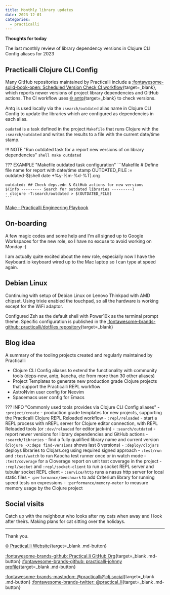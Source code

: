 ```yaml
---
title: Monthly library updates
date: 2023-12-01
categories:
  - practicalli
---
```


**Thoughts for today**

The last monthly review of library dependency versions in Clojure CLI Config aliases for 2023

<!-- more -->

## Practicalli Clojure CLI Config

Many GitHub repositories maintained by Practicalli include a [:fontawesome-solid-book-open: Scheduled Version Check CI workflow](https://practical.li/engineering-playbook/continuous-integration/github/workflows/practicalli/#scheduled-version-check){target=_blank}, which reports newer versions of project library dependencies and GitHub actions. The CI workflow uses [:globe_with_meridians: antq](https://github.com/liquidz/antq){target=_blank} to check versions.  

Antq is used locally via the `:search/outdated` alias name in Clojure CLI Config to update the libraries which are configured as dependencies in each alias.

`oudated` is a task defined in the project `Makefile` that runs Clojure with the `:search/outdated` and writes the results to a file with the current date/time stamp.

!!! NOTE "Run outdated task for a report new versions of on library dependencies"
    ```shell
    make outdated
    ```

??? EXAMPLE "Makefile outdated task configuration"
    ```Makefile
    # Define file name for report with date/time stamp
    OUTDATED_FILE := outdated-$(shell date +%y-%m-%d-%T).org

    outdated: ## Check deps.edn & GitHub actions for new versions
	$(info --------- Search for outdated libraries ---------)
	- clojure -T:search/outdated > $(OUTDATED_FILE)
    ```

[Make - Practicalli Engineering Playbook](https://practical.li/engineering-playbook/build-tool/make/)


## On-boarding

A few magic codes and some help and I'm all signed up to Google Workspaces for the new role, so I have no excuse to avoid working on Monday :)

I am actually quite excited about the new role, especially now I have the Keyboard.io keyboard wired up to the Mac laptop so I can type at speed again.


## Debian Linux

Continuing with setup of Debian Linux on Lenovo Thinkpad with AMD chipset.  Using trixie enabled the touchpad, so all the hardware is working except for the WiFi adaptor.

Configured Zsh as the default shell with Power10k as the terminal prompt theme.  Specific configuration is published in the [:fontawesome-brands-github: practicalli/dotfiles repository](https://github.com/practicalli/dotfiles){target=_blank}


## Blog idea

A summary of the tooling projects created and regularly maintained by Practicalli

- Clojure CLI Config aliases to extend the functionality with community tools (deps-new, antq, kaocha, etc from more than 30 other aliases)
- Project Templates to generate new production grade Clojure projects that support the Practicalli REPL workflow
- AstroNvim user config for Neovim
- Spacemacs user config for Emacs


??? INFO "Commonly used tools provides via Clojure CLI Config aliases"
    - `:project/create` - production grade templates for new projects, supporting the Practicalli Clojure REPL Reloaded workflow
    - `:repl/reloaded` - start a REPL process with nREPL server for Clojure editor connection, with REPL Reloaded tools (or `:dev/reloaded` for editor jack-in)
    - `:search/outdated` - report newer versions for library dependencies and GitHub actions
    - `:search/libraries` - find a fully qualified library name and current version (`clojure -X:deps find-versions` shows last 8 versions)
    - `:deploy/clojars` deploys libraries to Clojars.org using required signed approach 
    - `:test/run` and `:test/watch` to run Kaocha test runner once or in watch mode
    - `:test/coverage` for a Cloverage report on unit test coverage in the project
    - `:repl/socket` and `:repl/socket-client` to run a socket REPL server and tubular socket REPL client
    - `:service/http` runs a nasus http server for local static files
    - `:performance/benchmark` to add Criterium library for running speed tests on expressions
    - `:performance/memory-meter` to measure memory usage by the Clojure project 


## Social visits

Catch up with the neighbour who looks after my cats when away and I look after theirs.  Making plans for cat sitting over the holidays.


---
Thank you.

[:globe_with_meridians: Practical.li Website](https://practical.li){target=_blank .md-button} 

[:fontawesome-brands-github: Practical.li GitHub Org](https://github.com/practicalli){target=_blank .md-button} 
[:fontawesome-brands-github: practicalli-johnny profile](https://github.com/practicalli-johnny){target=_blank .md-button}

[:fontawesome-brands-mastodon: @practicalli@clj.social](https://clj.social/@practicalli){target=_blank .md-button}
[:fontawesome-brands-twitter: @practical_li](https://twitter.com/practcial_li){target=_blank .md-button}
